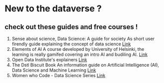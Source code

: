 # New to the dataverse ? 

## check out these guides and free courses ! 

1. Sense about science, Data Science: A guide for society
As short user firendly guide explaining the concept of data science
[Link](https://askforevidence.org/articles/data-science-a-guide-for-society)
2. Elements of AI 
A course developed by University of Helsinki, the learning is really gamifed covering an intro AI and budiling AI.
[Link](https://course.elementsofai.com/)
3. Open Data Institute's explainers 
[Link](https://theodi.org/knowledge-opinion/explainers/)
4. The Dstl Biscuit Book
An information guide on Artificial Intelligence (AI), Data Science and Machine Learning
[Link](https://www.gov.uk/government/publications/the-dstl-biscuit-book)
5. Women who Code - Data Science Series 
[Link](https://www.youtube.com/watch?v=7E_XpmM0Tw8&list=PLVcEZG2JPVhcOGRWbtmocId5_TBNi-ZG2&ab_channel=WomenWhoCode)


